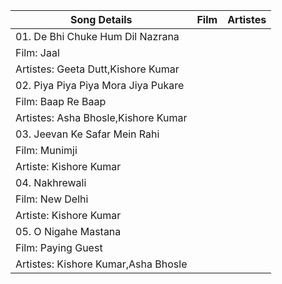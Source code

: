 Song Details | Film | Artistes  
------------ | ------------- | -----------  
01. De Bhi Chuke Hum Dil Nazrana	|
Film: Jaal	|
Artistes: Geeta Dutt,Kishore Kumar	|
02. Piya Piya Piya Mora Jiya Pukare	|
Film: Baap Re Baap	|
Artistes: Asha Bhosle,Kishore Kumar	|
03. Jeevan Ke Safar Mein Rahi	|
Film: Munimji	|
Artiste: Kishore Kumar	|
04. Nakhrewali	|
Film: New Delhi	|
Artiste: Kishore Kumar	|
05. O Nigahe Mastana	|
Film: Paying Guest	|
Artistes: Kishore Kumar,Asha Bhosle	|
